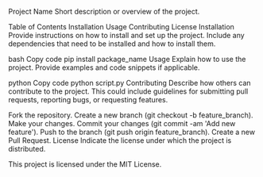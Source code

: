 Project Name
Short description or overview of the project.

Table of Contents
Installation
Usage
Contributing
License
Installation
Provide instructions on how to install and set up the project. Include any dependencies that need to be installed and how to install them.

bash
Copy code
pip install package_name
Usage
Explain how to use the project. Provide examples and code snippets if applicable.

python
Copy code
python script.py
Contributing
Describe how others can contribute to the project. This could include guidelines for submitting pull requests, reporting bugs, or requesting features.

Fork the repository.
Create a new branch (git checkout -b feature_branch).
Make your changes.
Commit your changes (git commit -am 'Add new feature').
Push to the branch (git push origin feature_branch).
Create a new Pull Request.
License
Indicate the license under which the project is distributed.

This project is licensed under the MIT License.


